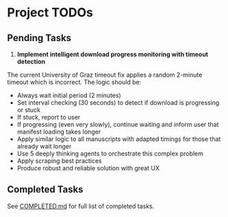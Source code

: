 # Project TODOs

## Pending Tasks

1. **Implement intelligent download progress monitoring with timeout detection**

The current University of Graz timeout fix applies a random 2-minute timeout which is incorrect. The logic should be:
- Always wait initial period (2 minutes)
- Set interval checking (30 seconds) to detect if download is progressing or stuck
- If stuck, report to user
- If progressing (even very slowly), continue waiting and inform user that manifest loading takes longer
- Apply similar logic to all manuscripts with adapted timings for those that already wait longer
- Use 5 deeply thinking agents to orchestrate this complex problem
- Apply scraping best practices
- Produce robust and reliable solution with great UX

## Completed Tasks

See [COMPLETED.md](./COMPLETED.md) for full list of completed tasks.
